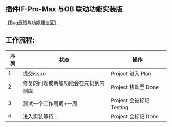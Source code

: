 ## 插件IF-Pro-Max 与OB 联动功能实装版
[【Bug反馈与功能建议区】](https://github.com/Darkluna999/IFPM-OB-Pub/issues/new/choose)
## 工作流程:
|序列|状态|操作|
|--|--|--|
|1| 提交issue|Project 进入 Plan|
|2| 修复的问题或新加功能会在先扔到内测库|Project 移动至 Done|
|3| 测试一个工作周期+一周|Project 会被标记 Testing|
|4| 进入实装等待....|Project 会标记 Done|
